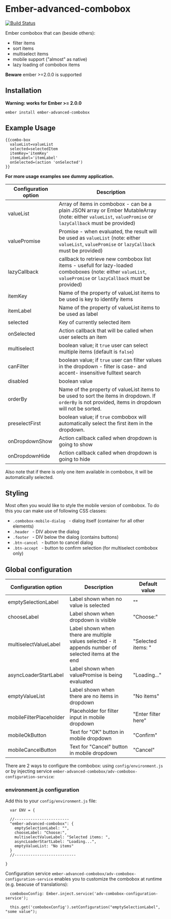 # Ember-advanced-combobox

[![Build Status](https://travis-ci.org/AnnotationSro/ember-advanced-combobox.svg?branch=master)](https://travis-ci.org/AnnotationSro/ember-advanced-combobox)

Ember combobox that can (beside others):
 - filter items
 - sort items
 - multiselect items
 - mobile support ("almost" as native)
 - lazy loading of combobox items

**Beware** ember >=2.0.0 is supported


## Installation

**Warning: works for Ember >= 2.0.0**

```
ember install ember-advanced-combobox
```


## Example Usage


```
{{combo-box  
  valueList=valueList
  selected=selectedItem
  itemKey='itemKey'
  itemLabel='itemLabel'  
  onSelected=(action 'onSelected')  
}}
```

__For more usage examples see dummy application.__


| Configuration option | Description                                                                                                                                           |
|----------------------|-------------------------------------------------------------------------------------------------------------------------------------------------------|
| valueList            | Array of items in combobox - can be a plain JSON array or Ember MutableArray (note: either `valueList`, `valuePromise` or `lazyCallback` must be provided)                                                                          |
| valuePromise         | Promise - when evaluated, the result will be used as `valueList` (note: either `valueList`, `valuePromise` or `lazyCallback` must be provided)                        |
| lazyCallback         |callback to retrieve new combobox list items - usefull for lazy-loaded comboboxes (note: either `valueList`, `valuePromise` or `lazyCallback` must be provided)
| itemKey              | Name of the property of valueList items to be used is key to identify items                                                                           |
| itemLabel            | Name of the property of valueList items to be used as label                                                                                           |
| selected             | Key of currently selected item                                                                                                                        |
| onSelected           | Action callback that will be called when user selects an item                                                                                         |
| multiselect          | boolean value; it `true` user can select multiple items (default is `false`)                                                                          |
| canFilter            | boolean value; if `true` user can filter values in the dropdown - filter is case- and accent- insensitive fulltext search                             |
| disabled             | boolean value                                                                                                                                         |
| orderBy              | Name of the property of valueList items to be used to sort the items in dropdown. If `orderBy` is not provided, items in dropdown will not be sorted. |
| preselectFirst       | boolean value; if `true` combobox will automatically select the first item in the dropdown.                                                           |
| onDropdownShow       | Action callback called when dropdown is going to show                                                           |
| onDropdownHide       | Action callback called when dropdown is going to hide                                                             |

Also note that if there is only one item available in combobox, it will be automatically selected.

## Styling

Most often you would like to style the mobile version of combobox. To do this you can make use of following CSS classes:
  - ```.combobox-mobile-dialog ``` - dialog itself (container for all other elements)
  - ```.header ``` - DIV above the dialog
  - ```.footer ``` - DIV below the dialog (contains buttons)
  - ```.btn-cancel ``` - button to cancel dialog
  - ```.btn-accept ``` - button to confirm selection (for multiselect combobox only)

## Global configuration

| Configuration option  | Description                                                                                            | Default value      |
|-----------------------|--------------------------------------------------------------------------------------------------------|--------------------|
| emptySelectionLabel   | Label shown when no value is selected                                                                  | ""                 |
| chooseLabel           | Label shown when dropdown is visible                                                                   | "Choose:"          |
| multiselectValueLabel | Label shown when there are multiple values selected -  it appends number of selected items at the end  | "Selected items: " |
| asyncLoaderStartLabel | Label shown when valuePromise is being evaluated                                                       | "Loading..."       |
| emptyValueList        | Label shown when there are no items in dropdown                                                        | "No items"       |
| mobileFilterPlaceholder| Placeholder for filter input in mobile dropdown                                                       | "Enter filter here" |
| mobileOkButton| Text for "OK" button in mobile dropdown                                                                        | "Confirm"          |
| mobileCancelButton| Text for "Cancel" button in mobile dropdown                                                                | "Cancel"          |

There are 2 ways to configure the combobox: using `config/environment.js` or by injecting service `ember-advanced-combobox/adv-combobox-configuration-service`:

### environment.js configuration
Add this to your `config/environment.js` file:
```
  var ENV = {

  //------------------------
  "ember-advanced-combobox": {
    emptySelectionLabel: "",
    chooseLabel: "Choose:",
    multiselectValueLabel: "Selected items: ",
    asyncLoaderStartLabel: "Loading...",
    emptyValueList: "No items"
  }
  //---------------------------

}
```

Configuration service `ember-advanced-combobox/adv-combobox-configuration-service` enables you to customize the combobox at runtime (e.g. beacuse of translations):

```
  comboboxConfig: Ember.inject.service('adv-combobox-configuration-service');

  this.get('comboboxConfig').setConfiguration("emptySelectionLabel", "some value");

```
